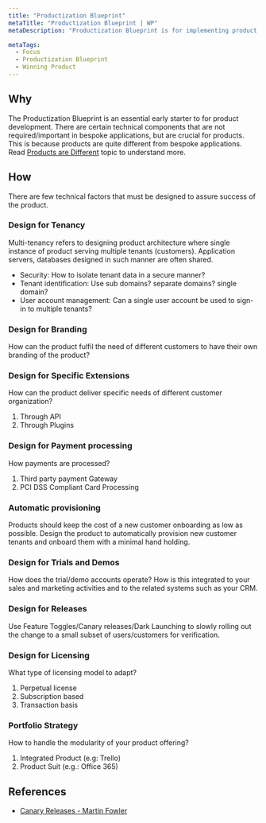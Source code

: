 ```yaml
---
title: "Productization Blueprint"
metaTitle: "Productization Blueprint | WP"
metaDescription: "Productization Blueprint is for implementing product specific technical components such as multi-tenancy, licensing, standard APIs, plugins, etc."

metaTags:
  - Focus
  - Productization Blueprint
  - Winning Product
---
```


## Why

The Productization Blueprint is an essential early starter to for product development. There are certain technical components that are not required/important in bespoke applications, but are crucial for products. This is because products are quite different from bespoke applications. Read [Products are Different](https://learn.winningproduct.com/introduction/02-products-are-different) topic to understand more.

## How

There are few technical factors that must be designed to assure success of the product.

### Design for Tenancy

Multi-tenancy refers to designing product architecture where single instance of product serving multiple tenants (customers). Application servers, databases designed in such manner are often shared.

- Security: How to isolate tenant data in a secure manner?
- Tenant identification: Use sub domains? separate domains? single domain?
- User account management: Can a single user account be used to sign-in to multiple tenants?

### Design for Branding

How can the product fulfil the need of different customers to have their own branding of the product?

### Design for Specific Extensions

How can the product deliver specific needs of different customer organization?

1. Through API
2. Through Plugins

### Design for Payment processing

How payments are processed?

1. Third party payment Gateway
2. PCI DSS Compliant Card Processing

### Automatic provisioning

Products should keep the cost of a new customer onboarding as low as possible. Design the product to automatically provision new customer tenants and onboard them with a minimal hand holding.

### Design for Trials and Demos

How does the trial/demo accounts operate? How is this integrated to your sales and marketing activities and to the related systems such as your CRM.

### Design for Releases

Use Feature Toggles/Canary releases/Dark Launching to slowly rolling out the change to a small subset of users/customers for verification.

### Design for Licensing

What type of licensing model to adapt?

1. Perpetual license
2. Subscription based
3. Transaction basis

### Portfolio Strategy

How to handle the modularity of your product offering?

1. Integrated Product (e.g: Trello)
2. Product Suit (e.g.: Office 365)

## References

- [Canary Releases - Martin Fowler](https://martinfowler.com/bliki/CanaryRelease.html)
